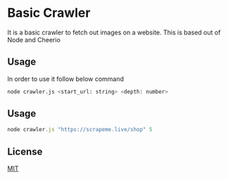 # Basic Crawler

It is a basic crawler to fetch out images on a website. This is based out of Node and Cheerio

## Usage

In order to use it follow below command

```bash
node crawler.js <start_url: string> <depth: number>
```

## Usage

```javascript
node crawler.js "https://scrapeme.live/shop" 5 
```

## License

[MIT](https://choosealicense.com/licenses/mit/)
